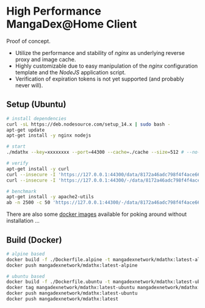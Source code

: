 # High Performance MangaDex@Home Client

Proof of concept.

- Utilize the performance and stability of _nginx_ as underlying reverse proxy and image cache.
- Highly customizable due to easy manipulation of the _nginx_ configuration template and the _NodeJS_ application script.
- Verification of expiration tokens is not yet supported (and probably never will).

## Setup (Ubuntu)

```bash
# install dependencies
curl -sL https://deb.nodesource.com/setup_14.x | sudo bash -
apt-get update
apt-get install -y nginx nodejs

# start
./mdathx --key=xxxxxxxx --port=44300 --cache=./cache --size=512 # --no-ssl

# verify
apt-get install -y curl
curl --insecure -I 'https://127.0.0.1:44300/data/8172a46adc798f4f4ace6663322a383e/B18-8ceda4f88ddf0b2474b1017b6a3c822ea60d61e454f7e99e34af2cf2c9037b84.png'
curl --insecure -I 'https://127.0.0.1:44300/-/data/8172a46adc798f4f4ace6663322a383e/B18-8ceda4f88ddf0b2474b1017b6a3c822ea60d61e454f7e99e34af2cf2c9037b84.png'

# benchmark
apt-get install -y apache2-utils
ab -n 2500 -c 50 'https://127.0.0.1:44300/-/data/8172a46adc798f4f4ace6663322a383e/B18-8ceda4f88ddf0b2474b1017b6a3c822ea60d61e454f7e99e34af2cf2c9037b84.png'
```

There are also some [docker images](https://hub.docker.com/r/mangadexnetwork/mdathx) available for poking around without installation ...

## Build (Docker)

```bash
# alpine based
docker build -f ./Dockerfile.alpine -t mangadexnetwork/mdathx:latest-alpine .
docker push mangadexnetwork/mdathx:latest-alpine

# ubuntu based
docker build -f ./Dockerfile.ubuntu -t mangadexnetwork/mdathx:latest-ubuntu .
docker tag mangadexnetwork/mdathx:latest-ubuntu mangadexnetwork/mdathx:latest
docker push mangadexnetwork/mdathx:latest-ubuntu
docker push mangadexnetwork/mdathx:latest
```